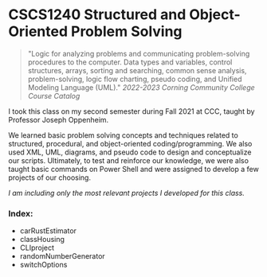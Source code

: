 # CSCS1240 Structured and Object-Oriented Problem Solving

> "Logic for analyzing problems and communicating problem-solving procedures to the computer. 
> Data types and variables, control structures, arrays, sorting and searching, common sense analysis, problem-solving, logic flow charting, pseudo coding, and Unified Modeling Language (UML)."
*2022-2023 Corning Community College Course Catalog*

<p>
I took this class on my second semester during Fall 2021 at CCC, taught by Professor Joseph Oppenheim.<br>
  
We learned basic problem solving concepts and techniques related to structured, procedural, and object-oriented coding/programming. We also used XML, UML, diagrams, and pseudo code to design and conceptualize our scripts. Ultimately, to test and reinforce our knowledge, we were also taught basic commands on Power Shell and were assigned to develop a few projects of our choosing.

  <i>I am including only the most relevant projects I developed for this class.</i>

### Index:
  - carRustEstimator
  - classHousing
  - CLIproject
  - randomNumberGenerator
  - switchOptions
</p>



